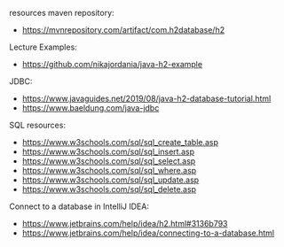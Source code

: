 resources maven repository:
* https://mvnrepository.com/artifact/com.h2database/h2

Lecture Examples:
* https://github.com/nikajordania/java-h2-example

JDBC:
* https://www.javaguides.net/2019/08/java-h2-database-tutorial.html
* https://www.baeldung.com/java-jdbc

SQL resources:
* https://www.w3schools.com/sql/sql_create_table.asp
* https://www.w3schools.com/sql/sql_insert.asp
* https://www.w3schools.com/sql/sql_select.asp
* https://www.w3schools.com/sql/sql_where.asp
* https://www.w3schools.com/sql/sql_update.asp
* https://www.w3schools.com/sql/sql_delete.asp

Connect to a database in IntelliJ IDEA:
* https://www.jetbrains.com/help/idea/h2.html#3136b793
* https://www.jetbrains.com/help/idea/connecting-to-a-database.html